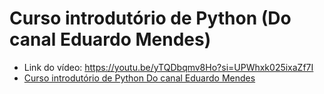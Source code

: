 # Curso introdutório de Python (Do canal Eduardo Mendes)
  * Link do vídeo: https://youtu.be/yTQDbqmv8Ho?si=UPWhxk025ixaZf7I
  * [Curso introdutório de Python Do canal Eduardo Mendes](https://youtu.be/yTQDbqmv8Ho?si=UPWhxk025ixaZf7I)
